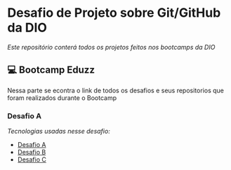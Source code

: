 # Desafio de Projeto sobre Git/GitHub da DIO
*Este repositório conterá todos os projetos feitos nos bootcamps da DIO*


## 💻 Bootcamp Eduzz
Nessa parte se econtra o link de todos os desafios e seus repositorios que foram realizados durante o Bootcamp
### Desafio A
*Tecnologias usadas nesse desafio:*
- [Desafio A](link)
- [Desafio B](link)
- [Desafio C](link)
